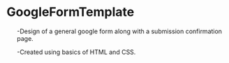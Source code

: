 # GoogleFormTemplate
<ul>-Design of a general google form along with a submission confirmation page.</ul>
<ul>-Created using basics of HTML and CSS.</ul>

